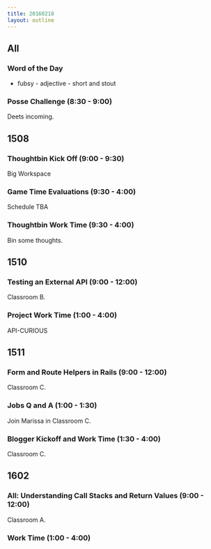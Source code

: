```yaml
---
title: 20160218
layout: outline
---
```


## All

### Word of the Day

* fubsy - adjective - short and stout

### Posse Challenge (8:30 - 9:00)

Deets incoming.


## 1508

### Thoughtbin Kick Off (9:00 - 9:30)

Big Workspace

### Game Time Evaluations (9:30 - 4:00)

Schedule TBA

### Thoughtbin Work Time (9:30 - 4:00)

Bin some thoughts.


## 1510

### Testing an External API (9:00 - 12:00)

Classroom B.

### Project Work Time (1:00 - 4:00)

API-CURIOUS


## 1511

### Form and Route Helpers in Rails (9:00 - 12:00)

Classroom C.

### Jobs Q and A (1:00 - 1:30)

Join Marissa in Classroom C.

### Blogger Kickoff and Work Time (1:30 - 4:00)

Classroom C.


## 1602

### All: Understanding Call Stacks and Return Values (9:00 - 12:00)

Classroom A.

### Work Time (1:00 - 4:00)


